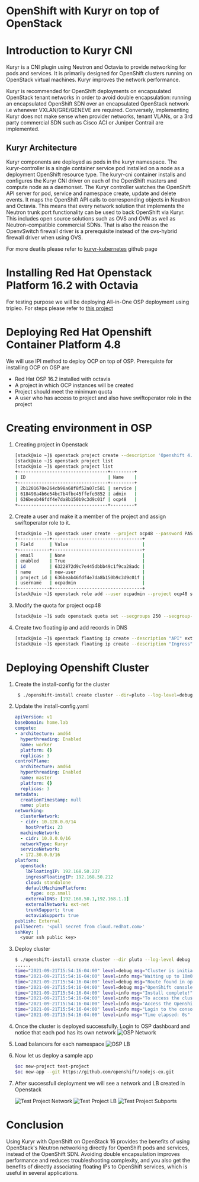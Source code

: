 # OpenShift with Kuryr on top of OpenStack

# Introduction to Kuryr CNI
Kuryr is a CNI plugin using Neutron and Octavia to provide networking for pods and services. It is primarily designed for OpenShift clusters running on OpenStack virtual machines. Kuryr improves the network performance.

Kuryr is recommended for OpenShift deployments on encapsulated OpenStack tenant networks in order to avoid double encapsulation: running an encapsulated OpenShift SDN over an encapsulated OpenStack network i.e whenever VXLAN/GRE/GENEVE are required. Conversely, implementing Kuryr does not make sense when provider networks, tenant VLANs, or a 3rd party commercial SDN such as Cisco ACI or Juniper Contrail are implemented.

## Kuryr Architecture
Kuryr components are deployed as pods in the kuryr namespace. The kuryr-controller is a single container service pod installed on a node as a deployment OpenShift resource type. The kuryr-cni container installs and configures the Kuryr CNI driver on each of the OpenShift masters and compute node as a daemonset. The Kuryr controller watches the OpenShift API server for pod, service and namespace create, update and delete events. It maps the OpenShift API calls to corresponding objects in Neutron and Octavia. This means that every network solution that implements the Neutron trunk port functionality can be used to back OpenShift via Kuryr. This includes open source solutions such as OVS and OVN as well as Neutron-compatible commercial SDNs. That is also the reason the OpenvSwitch firewall driver is a prerequisite instead of the ovs-hybrid firewall driver when using OVS.

For more deatils please refer to [kuryr-kubernetes](https://github.com/openstack/kuryr-kubernetes/blob/master/doc/source/devref/kuryr_kubernetes_design.rst) github page

# Installing Red Hat Openstack Platform 16.2 with Octavia
For testing purpose we will be deploying All-in-One OSP deployment using tripleo. For steps please refer to [this project](https://github.com/rh-telco-tigers/OSP16.2-AIO)

# Deploying Red Hat Openshift Container Platform 4.8

We will use IPI method to deploy OCP on top of OSP. Prerequiste for installing OCP on OSP are
- Red Hat OSP 16.2 installed with octavia
- A project in which OCP instances will be created
- Project should meet the minimum quota
- A user who has access to project and also have swiftoperator role in the project

# Creating environment in OSP

1. Creating project in Openstack
   ```bash
   [stack@aio ~]$ openstack project create --description 'Openshift 4.8' ocp48 --domain default
   [stack@aio ~]$ openstack project list
   [stack@aio ~]$ openstack project list
   +----------------------------------+---------+
   | ID                               | Name    |
   +----------------------------------+---------+
   | 2b1201670e264cb98a68f8f52a07c581 | service |
   | 618498a4b6e54bc7b4fbc45ffefe3852 | admin   |
   | 636beab46fdf4e7da8b150b9c3d9c01f | ocp48   |
   +----------------------------------+---------+
   ```
2. Create a user and make it a member of the project and assign swiftoperator role to it.
   ```bash
   [stack@aio ~]$ openstack user create --project ocp48 --password PASSWORD ocpadmin
   +------------+----------------------------------+
   | Field      | Value                            |
   +------------+----------------------------------+
   | email      | None                             |
   | enabled    | True                             |
   | id         | 6322872d9c7e445dbbb49c1f9ca28adc |
   | name       | new-user                         |
   | project_id | 636beab46fdf4e7da8b150b9c3d9c01f |
   | username   | ocpadmin                         |
   +------------+----------------------------------+
   [stack@aio ~]$ openstack role add --user ocpadmin --project ocp48 swiftoperator
   ```
3. Modify the quota for project ocp48
   ```bash
   [stack@aio ~]$ sudo openstack quota set --secgroups 250 --secgroup-rules 1000 --ports 1500 --subnets 250 --networks 250 ocp48
   ```
4. Create two floating ip and add records in DNS
   ```bash
   [stack@aio ~]$ openstack floating ip create --description "API" ext-net
   [stack@aio ~]$ openstack floating ip create --description "Ingress" ext-net
   ```
# Deploying Openshift Cluster
1. Create the install-config for the cluster
   ```bash
    $ ./openshift-install create cluster --dir=pluto --log-level=debug
   ```
2. Update the install-config.yaml
   ```yaml
   apiVersion: v1
   baseDomain: home.lab
   compute:
   - architecture: amd64
     hyperthreading: Enabled
     name: worker
     platform: {}
     replicas: 3
   controlPlane:
     architecture: amd64
     hyperthreading: Enabled
     name: master
     platform: {}
     replicas: 3
   metadata:
     creationTimestamp: null
     name: pluto
   networking:
     clusterNetwork:
     - cidr: 10.128.0.0/14
       hostPrefix: 23
     machineNetwork:
     - cidr: 10.0.0.0/16
     networkType: Kuryr
     serviceNetwork:
     - 172.30.0.0/16
   platform:
     openstack:
       lbFloatingIP: 192.168.50.237
       ingressFloatingIP: 192.168.50.212
       cloud: standalone
       defaultMachinePlatform:
         type: ocp.small
       externalDNS: [192.168.50.1,192.168.1.1]
       externalNetwork: ext-net
       trunkSupport: true
       octaviaSupport: true
   publish: External
   pullSecret: '<pull secret from cloud.redhat.com>'
   sshKey: |
     <your ssh public key>
   ```
3. Deploy cluster
   ```bash
   $ ./openshift-install create cluster --dir pluto --log-level debug
   ......
   time="2021-09-21T15:54:16-04:00" level=debug msg="Cluster is initialized"
   time="2021-09-21T15:54:16-04:00" level=info msg="Waiting up to 10m0s for the openshift-console route to be created..."
   time="2021-09-21T15:54:16-04:00" level=debug msg="Route found in openshift-console namespace: console"
   time="2021-09-21T15:54:16-04:00" level=debug msg="OpenShift console route is admitted"
   time="2021-09-21T15:54:16-04:00" level=info msg="Install complete!"
   time="2021-09-21T15:54:16-04:00" level=info msg="To access the cluster as the system:admin user when using 'oc', run 'export KUBECONFIG=/Users/aaggarwa/Work/Lab/ocp-clusters/osp/ocp4.8/pluto/auth/kubeconfig'"
   time="2021-09-21T15:54:16-04:00" level=info msg="Access the OpenShift web-console here: https://console-openshift-console.apps.pluto.home.lab"
   time="2021-09-21T15:54:16-04:00" level=info msg="Login to the console with user: \"kubeadmin\", and password: \"QSKqk-6qNTa-RQz4Y-B3juj\""
   time="2021-09-21T15:54:16-04:00" level=info msg="Time elapsed: 0s"
   ```
4. Once the cluster is deployed successfully. Login to OSP dashboard and notice that each pod has its own network
   ![OSP Network](https://github.com/rh-telco-tigers/OCP_on_OSP_with_Kuryr/blob/main/images/OSP-Network.png)
5. Load balancers for each namespace
   ![OSP LB](https://github.com/rh-telco-tigers/OCP_on_OSP_with_Kuryr/blob/main/images/OSP-LB.png)
6. Now let us deploy a sample app
   ```bash
   $oc new-project test-project
   $oc new-app --git https://github.com/openshift/nodejs-ex.git   
   ```
7. After successfull deployment we will see a network and LB created in Openstack

   ![Test Project Network](https://github.com/rh-telco-tigers/OCP_on_OSP_with_Kuryr/blob/main/images/test-project-net.png)
   ![Test Project LB](https://github.com/rh-telco-tigers/OCP_on_OSP_with_Kuryr/blob/main/images/test-project-lb.png)
   ![Test Project Subports](https://github.com/rh-telco-tigers/OCP_on_OSP_with_Kuryr/blob/main/images/test-project-net-subports.png)
   
# Conclusion
Using Kuryr with OpenShift on OpenStack 16 provides the benefits of using OpenStack's Neutron networking directly for OpenShift pods and services, instead of the OpenShift SDN. Avoiding double encapsulation improves performance and reduces troubleshooting complexity, and you also get the benefits of directly associating floating IPs to OpenShift services, which is useful in several applications.   
